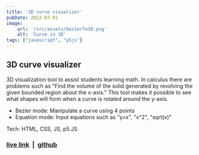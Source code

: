 ```yaml
---
title: '3D curve visualizer'
pubDate: 2022-07-01
image:
    url: '/src/assets/bezierTo3D.png'
    alt: 'Curve in 3D'
tags: ["javascript", "p5js"]
---
```

## 3D curve visualizer 
3D visualization tool to assist students learning math. In calculus there are problems such as "Find the volume of the solid generated by revolving the given bounded region about the x-axis." This tool makes it possible to see what shapes will form when a curve is rotated around the y-axis.

* Bezier mode: Manipulate a curve using 4 points
* Equation mode: Input equations such as "y=x", "x^2", "sqrt(x)"

Tech: HTML, CSS, JS, p5.JS

### [live link](https://sz44.github.io/bezierTo3D/)  &nbsp;|&nbsp; [github](https://github.com/sz44/bezierTo3D)
